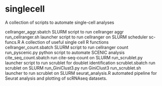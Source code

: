 # singlecell
A collection of scripts to automate single-cell analyses

cellranger_aggr.sbatch          SLURM script to run cellranger aggr
run_cellranger.sh               launcher script to run cellranger on SLURM scheduler
sc-funcs.R                      A collection of useful single cell R functions
cellranger_count.sbatch         SLURM script to run cellranger count
run_pyscenic.py                 python script to automate SCENIC analysis
cite_seq_count.sbatch           run cite-seq-count on SLURM
run_scrublet.py                 launcher script to run scrublet for doublet identification
scrublet.sbatch                 run scrublet on SLURM
run_GiniClust3.py               run GiniClust3 
run_scrublet.sh                 launcher to run scrublet on SLURM
seurat_analysis.R               automated pipeline for Seurat analysis and plotting of scRNAseq datasets.
